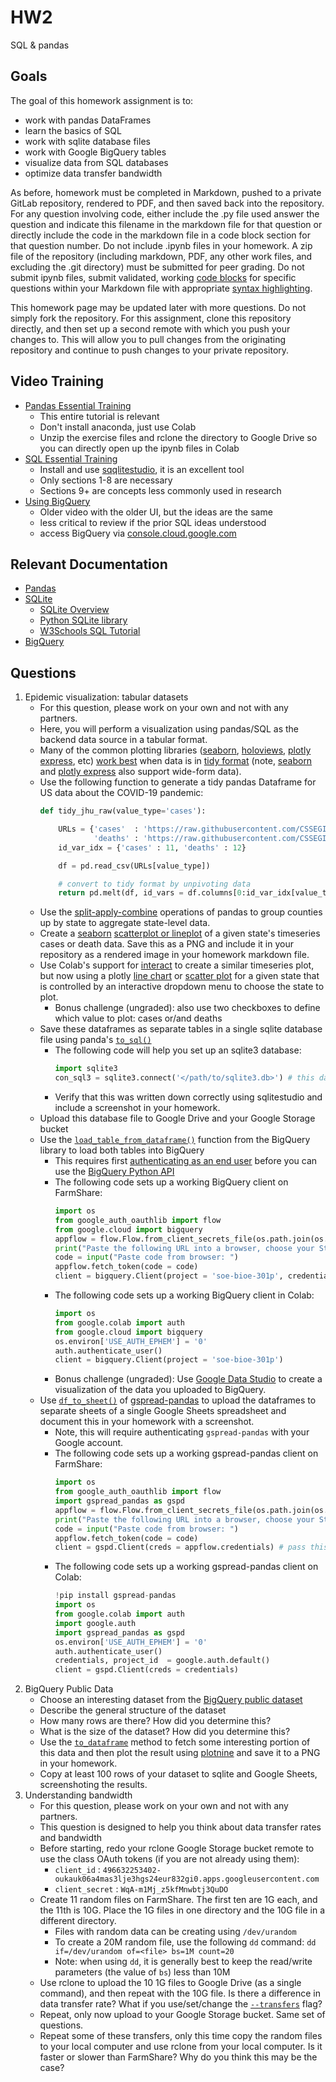 # HW2

SQL & pandas

## Goals

The goal of this homework assignment is to:

* work with pandas DataFrames
* learn the basics of SQL
* work with sqlite database files
* work with Google BigQuery tables
* visualize data from SQL databases
* optimize data transfer bandwidth 

As before, homework must be completed in Markdown, pushed to a private GitLab repository, rendered to PDF, and then saved back into the repository. For any question involving code, either include the .py file used answer the question and indicate this filename in the markdown file for that question or directly include the code in the markdown file in a code block section for that question number. Do not include .ipynb files in your homework. A zip file of the repository (including markdown, PDF, any other work files, and excluding the .git directory) must be submitted for peer grading. Do not submit ipynb files, submit validated, working [code blocks](https://python-markdown.github.io/extensions/fenced_code_blocks) for specific questions within your Markdown file with appropriate [syntax highlighting](https://docs.github.com/en/get-started/writing-on-github/working-with-advanced-formatting/creating-and-highlighting-code-blocks#syntax-highlighting).

This homework page may be updated later with more questions. Do not simply fork the repository. For this assignment, clone this repository directly, and then set up a second remote with which you push your changes to. This will allow you to pull changes from the originating repository and continue to push changes to your private repository. 

## Video Training

* [Pandas Essential Training](https://www.linkedin.com/learning/pandas-essential-training)
    * This entire tutorial is relevant
    * Don't install anaconda, just use Colab
    * Unzip the exercise files and rclone the directory to Google Drive so you can directly open up the ipynb files in Colab
* [SQL Essential Training](https://www.linkedin.com/learning/sql-essential-training-3)
    * Install and use [sqqlitestudio](https://sqlitestudio.pl), it is an excellent tool
    * Only sections 1-8 are necessary
    * Sections 9+ are concepts less commonly used in research
* [Using BigQuery](https://www.youtube.com/watch?v=qqbYrQGSibQ)
    * Older video with the older UI, but the ideas are the same
    * less critical to review if the prior SQL ideas understood
    * access BigQuery via [console.cloud.google.com](http://console.cloud.google.com)

## Relevant Documentation

* [Pandas](https://pandas.pydata.org)
* [SQLite](https://www.sqlite.org)
    * [SQLite Overview](https://www.sqlite.org/about.html)
    * [Python SQLite library](https://docs.python.org/3/library/sqlite3.html)
    * [W3Schools SQL Tutorial](https://www.w3schools.com/sql)
* [BigQuery](https://cloud.google.com/bigquery/docs)

## Questions

1. Epidemic visualization: tabular datasets
    - For this question, please work on your own and not with any partners.
    - Here, you will perform a visualization using pandas/SQL as the backend data source in a tabular format.
    - Many of the common plotting libraries ([seaborn](https://seaborn.pydata.org/index.html), [holoviews](https://holoviews.org/getting_started/Tabular_Datasets.html), [plotly express](https://plotly.com/python/plotly-express), etc) [work best](https://pyviz-dev.github.io/pyviz/tutorial/Working_with_Tabular_Data.html) when data is in [tidy format](https://vita.had.co.nz/papers/tidy-data.pdf) (note, [seaborn](https://seaborn.pydata.org/tutorial/data_structure.html#long-form-vs-wide-form-data) and [plotly express](https://plotly.com/python/wide-form) also support wide-form data).
    - Use the following function to generate a tidy pandas Dataframe for US data about the COVID-19 pandemic:
        ```python
        def tidy_jhu_raw(value_type='cases'):
    
            URLs = {'cases'  : 'https://raw.githubusercontent.com/CSSEGISandData/COVID-19/master/csse_covid_19_data/csse_covid_19_time_series/time_series_covid19_confirmed_US.csv', 
                    'deaths' : 'https://raw.githubusercontent.com/CSSEGISandData/COVID-19/master/csse_covid_19_data/csse_covid_19_time_series/time_series_covid19_deaths_US.csv' }
            id_var_idx = {'cases' : 11, 'deaths' : 12}
    
            df = pd.read_csv(URLs[value_type])
    
            # convert to tidy format by unpivoting data
            return pd.melt(df, id_vars = df.columns[0:id_var_idx[value_type]], var_name = 'date').assign(value_type = value_type).astype({'date': 'datetime64[ns]'})
        ```
    - Use the [split-apply-combine](https://pandas.pydata.org/docs/user_guide/groupby.html) operations of pandas to group counties up by state to aggregate state-level data.
    - Create a [seaborn](https://seaborn.pydata.org) [scatterplot or lineplot](https://seaborn.pydata.org/tutorial.html) of a given state's timeseries cases or death data. Save this as a PNG and include it in your repository as a rendered image in your homework markdown file.
    - Use Colab's support for [interact](https://colab.research.google.com/github/jupyter-widgets/ipywidgets/blob/master/docs/source/examples/Using%20Interact.ipynb) to create a similar timeseries plot, but now using a plotly [line chart](https://plotly.com/python/line-charts) or [scatter plot](https://plotly.com/python/line-and-scatter) for a given state that is controlled by an interactive dropdown menu to choose the state to plot.
        - Bonus challenge (ungraded): also use two checkboxes to define which value to plot: cases or/and deaths
    - Save these dataframes as separate tables in a single sqlite database file using panda's [`to_sql()`](https://pandas.pydata.org/docs/reference/api/pandas.DataFrame.to_sql.html)
        - The following code will help you set up an sqlite3 database:
            ```python
            import sqlite3
            con_sql3 = sqlite3.connect('</path/to/sqlite3.db>') # this database will be created if it does not exist
            ```
        - Verify that this was written down correctly using sqlitestudio and include a screenshot in your homework.
    - Upload this database file to Google Drive and your Google Storage bucket
    - Use the [`load_table_from_dataframe()`](https://googleapis.dev/python/bigquery/latest/usage/pandas.html#load-a-pandas-dataframe-to-a-bigquery-table) function from the BigQuery library to load both tables into BigQuery
        - This requires first [authenticating as an end user](https://cloud.google.com/docs/authentication/end-user) before you can use the [BigQuery Python API](https://googleapis.dev/python/bigquery/latest/index.html)
        - The following code sets up a working BigQuery client on FarmShare:
            ```python
            import os
            from google_auth_oauthlib import flow
            from google.cloud import bigquery
            appflow = flow.Flow.from_client_secrets_file(os.path.join(os.environ['BIOE301P_HOME'], 'google-oauth2.json'), scopes=["https://www.googleapis.com/auth/bigquery"], redirect_uri='https://web.stanford.edu/group/bil/cgi-bin/gauth_cb.py')
            print("Paste the following URL into a browser, choose your Stanford Google account, then copy the resulting code\n{}".format(appflow.authorization_url()[0]))
            code = input("Paste code from browser: ")
            appflow.fetch_token(code = code)
            client = bigquery.Client(project = 'soe-bioe-301p', credentials = appflow.credentials)
            ```
        - The following code sets up a working BigQuery client in Colab:
            ```python
            import os
            from google.colab import auth
            from google.cloud import bigquery
            os.environ['USE_AUTH_EPHEM'] = '0'
            auth.authenticate_user()
            client = bigquery.Client(project = 'soe-bioe-301p')
            ```
        - Bonus challenge (ungraded): Use [Google Data Studio](https://datastudio.google.com) to create a visualization of the data you uploaded to BigQuery.
    - Use [`df_to_sheet()`](https://gspread-pandas.readthedocs.io/en/latest/gspread_pandas.html#gspread_pandas.spread.Spread.df_to_sheet) of [gspread-pandas](https://gspread-pandas.readthedocs.io/en/latest/index.html) to upload the dataframes to separate sheets of a single Google Sheets spreadsheet and document this in your homework with a screenshot.
        - Note, this will require authenticating `gspread-pandas` with your Google account.
        - The following code sets up a working gspread-pandas client on FarmShare:
            ```python
            import os
            from google_auth_oauthlib import flow
            import gspread_pandas as gspd
            appflow = flow.Flow.from_client_secrets_file(os.path.join(os.environ['BIOE301P_HOME'], 'google-oauth2.json'), scopes=['openid', 'https://www.googleapis.com/auth/drive', 'https://www.googleapis.com/auth/userinfo.email', 'https://www.googleapis.com/auth/spreadsheets'], redirect_uri='https://web.stanford.edu/group/bil/cgi-bin/gauth_cb.py')
            print("Paste the following URL into a browser, choose your Stanford Google account, then copy the resulting code\n{}".format(appflow.authorization_url()[0]))
            code = input("Paste code from browser: ")
            appflow.fetch_token(code = code)
            client = gspd.Client(creds = appflow.credentials) # pass this client object in to all Spread() calls
           ``` 
        - The following code sets up a working gspread-pandas client on Colab:
            ```python
            !pip install gspread-pandas
            import os
            from google.colab import auth
            import google.auth
            import gspread_pandas as gspd
            os.environ['USE_AUTH_EPHEM'] = '0'
            auth.authenticate_user()
            credentials, project_id  = google.auth.default()
            client = gspd.Client(creds = credentials)
            ```
2. BigQuery Public Data
    - Choose an interesting dataset from the [BigQuery public dataset](https://cloud.google.com/bigquery/public-data)
    - Describe the general structure of the dataset
    - How many rows are there? How did you determine this?
    - What is the size of the dataset? How did you determine this?
    - Use the [`to_dataframe`](https://googleapis.dev/python/bigquery/latest/usage/pandas.html#retrieve-bigquery-data-as-a-pandas-dataframe) method to fetch some interesting portion of this data and then plot the result using [plotnine](https://datacarpentry.org/python-ecology-lesson/07-visualization-ggplot-python/index.html) and save it to a PNG in your homework.
    - Copy at least 100 rows of your dataset to sqlite and Google Sheets, screenshoting the results.
3. Understanding bandwidth
    - For this question, please work on your own and not with any partners.
    - This question is designed to help you think about data transfer rates and bandwidth
    - Before starting, redo your rclone Google Storage bucket remote to use the class OAuth tokens (if you are not already using them):
        - `client_id` : `496632253402-oukauk06a4mas3lje3hgs24eur832gi0.apps.googleusercontent.com`
        - `client_secret` : `WqA-m1Mj_z5kfMnwbtj3QuDO`
    - Create 11 random files on FarmShare. The first ten are 1G each, and the 11th is 10G. Place the 1G files in one directory and the 10G file in a different directory.
        - Files with random data can be creating using `/dev/urandom`
        - To create a 20M random file, use the following `dd` command: `dd if=/dev/urandom of=<file> bs=1M count=20`
        - Note: when using `dd`, it is generally best to keep the read/write parameters (the value of `bs`) less than 10M
    - Use rclone to upload the 10 1G files to Google Drive (as a single command), and then repeat with the 10G file. Is there a difference in data transfer rate? What if you use/set/change the [`--transfers`](https://rclone.org/docs/#transfers-n) flag?
    - Repeat, only now upload to your Google Storage bucket. Same set of questions.
    - Repeat some of these transfers, only this time copy the random files to your local computer and use rclone from your local computer. Is it faster or slower than FarmShare? Why do you think this may be the case?
